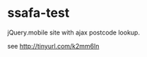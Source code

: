 ssafa-test
==========

jQuery.mobile site with ajax postcode lookup.

see http://tinyurl.com/k2mm6ln
